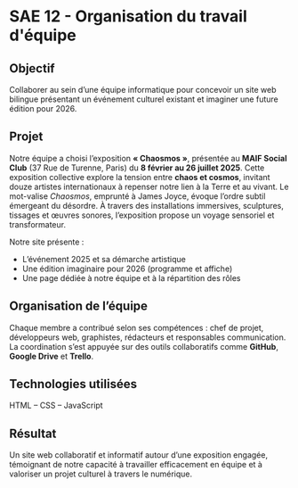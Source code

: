 # SAE 12 - Organisation du travail d'équipe

## Objectif

Collaborer au sein d’une équipe informatique pour concevoir un site web bilingue présentant un événement culturel existant et imaginer une future édition pour 2026.

## Projet

Notre équipe a choisi l’exposition **« Chaosmos »**, présentée au **MAIF Social Club** (37 Rue de Turenne, Paris) du **8 février au 26 juillet 2025**.
Cette exposition collective explore la tension entre **chaos et cosmos**, invitant douze artistes internationaux à repenser notre lien à la Terre et au vivant.
Le mot-valise *Chaosmos*, emprunté à James Joyce, évoque l’ordre subtil émergeant du désordre.
À travers des installations immersives, sculptures, tissages et œuvres sonores, l’exposition propose un voyage sensoriel et transformateur.

Notre site présente :

* L’événement 2025 et sa démarche artistique
* Une édition imaginaire pour 2026 (programme et affiche)
* Une page dédiée à notre équipe et à la répartition des rôles

## Organisation de l’équipe

Chaque membre a contribué selon ses compétences : chef de projet, développeurs web, graphistes, rédacteurs et responsables communication.
La coordination s’est appuyée sur des outils collaboratifs comme **GitHub**, **Google Drive** et **Trello**.

## Technologies utilisées

HTML – CSS – JavaScript

## Résultat

Un site web collaboratif et informatif autour d’une exposition engagée, témoignant de notre capacité à travailler efficacement en équipe et à valoriser un projet culturel à travers le numérique.
